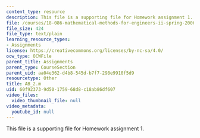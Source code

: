 ```yaml
---
content_type: resource
description: This file is a supporting file for Homework assignment 1.
file: /courses/18-086-mathematical-methods-for-engineers-ii-spring-2006/60f923739d50175968d8c18ab86df607_AB_2.m
file_size: 424
file_type: text/plain
learning_resource_types:
- Assignments
license: https://creativecommons.org/licenses/by-nc-sa/4.0/
ocw_type: OCWFile
parent_title: Assignments
parent_type: CourseSection
parent_uid: aa04e362-d4b8-545d-b7f7-298e9910f5d9
resourcetype: Other
title: AB_2.m
uid: 60f92373-9d50-1759-68d8-c18ab86df607
video_files:
  video_thumbnail_file: null
video_metadata:
  youtube_id: null
---
```

This file is a supporting file for Homework assignment 1.